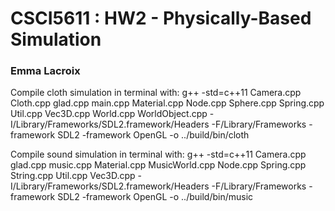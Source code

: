 # CSCI5611 : HW2 - Physically-Based Simulation
### Emma Lacroix

Compile cloth simulation in terminal with:
g++ -std=c++11 Camera.cpp Cloth.cpp glad.cpp main.cpp Material.cpp Node.cpp Sphere.cpp Spring.cpp Util.cpp Vec3D.cpp World.cpp WorldObject.cpp -I/Library/Frameworks/SDL2.framework/Headers -F/Library/Frameworks -framework SDL2 -framework OpenGL -o ../build/bin/cloth

Compile sound simulation in terminal with:
g++ -std=c++11 Camera.cpp glad.cpp music.cpp Material.cpp MusicWorld.cpp Node.cpp Spring.cpp String.cpp Util.cpp Vec3D.cpp -I/Library/Frameworks/SDL2.framework/Headers -F/Library/Frameworks -framework SDL2 -framework OpenGL -o ../build/bin/music